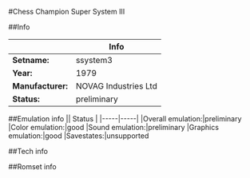 #Chess Champion Super System III

##Info

||Info|
|-----|-----|
|**Setname:**|ssystem3
|**Year:**|1979
|**Manufacturer:**|NOVAG Industries Ltd
|**Status:**|preliminary

##Emulation info
|| Status |
|-----|-----|
|Overall emulation:|preliminary
|Color emulation:|good
|Sound emulation:|preliminary
|Graphics emulation:|good
|Savestates:|unsupported

##Tech info

##Romset info

<!--- START OF EDITED COMMENT DO NOT TOUCH TEXT ABOVE-->
